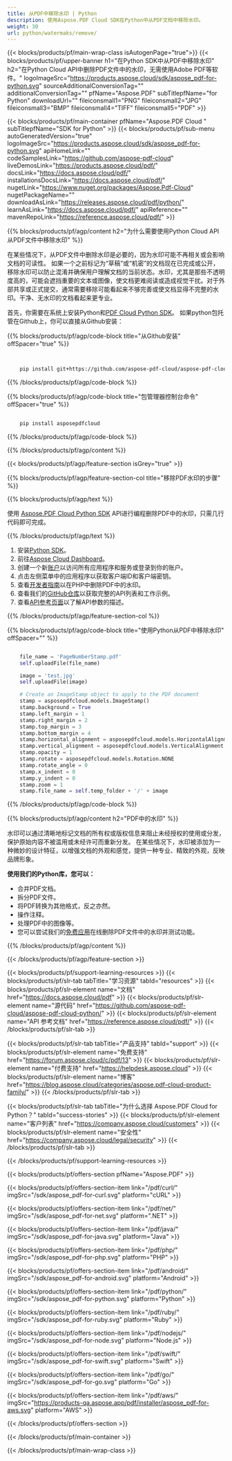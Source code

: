 ```yaml
---
title: 从PDF中移除水印 | Python
description: 使用Aspose.PDF Cloud SDK在Python中从PDF文档中移除水印。
weight: 30
url: python/watermaks/remove/
---
```


{{< blocks/products/pf/main-wrap-class isAutogenPage="true">}}
{{< blocks/products/pf/upper-banner h1="在Python SDK中从PDF中移除水印" h2="在Python Cloud API中删除PDF文件中的水印，无需使用Adobe PDF等软件。" logoImageSrc="https://products.aspose.cloud/sdk/aspose_pdf-for-python.svg" sourceAdditionalConversionTag="" additionalConversionTag="" pfName="Aspose.PDF" subTitlepfName="for Python" downloadUrl="" fileiconsmall1="PNG" fileiconsmall2="JPG" fileiconsmall3="BMP" fileiconsmall4="TIFF" fileiconsmall5="PDF" >}}

{{< blocks/products/pf/main-container pfName="Aspose.PDF Cloud " subTitlepfName="SDK for Python" >}}
{{< blocks/products/pf/sub-menu autoGeneratedVersion="true" logoImageSrc="https://products.aspose.cloud/sdk/aspose_pdf-for-python.svg" apiHomeLink="" codeSamplesLink="https://github.com/aspose-pdf-cloud" liveDemosLink="https://products.aspose.cloud/pdf/" docsLink="https://docs.aspose.cloud/pdf/" installationsDocsLink="https://docs.aspose.cloud/pdf/" nugetLink="https://www.nuget.org/packages/Aspose.Pdf-Cloud" nugetPackageName="" downloadAsLink="https://releases.aspose.cloud/pdf/python/" learnAsLink="https://docs.aspose.cloud/pdf/" apiReference="" mavenRepoLink="https://reference.aspose.cloud/pdf/" >}}

{{% blocks/products/pf/agp/content h2="为什么需要使用Python Cloud API从PDF文件中移除水印" %}}

在某些情况下，从PDF文件中删除水印是必要的，因为水印可能不再相关或会影响文档的可读性。
如果一个之前标记为“草稿”或“机密”的文档现在已完成或公开，移除水印可以防止混淆并确保用户理解文档的当前状态。水印，尤其是那些不透明度高的，可能会遮挡重要的文本或图像，使文档更难阅读或造成视觉干扰。对于外部共享或正式提交，通常需要移除可能看起来不够完善或使文档显得不完整的水印。干净、无水印的文档看起来更专业。

首先，你需要在系统上安装Python和[PDF Cloud Python SDK](https://pypi.org/project/asposepdfcloud/)。
如果python包托管在Github上，你可以直接从Github安装：

{{% blocks/products/pf/agp/code-block title="从Github安装" offSpacer="true" %}}

```bash

     
    pip install git+https://github.com/aspose-pdf-cloud/aspose-pdf-cloud-python.git


```

{{% /blocks/products/pf/agp/code-block %}}

{{% blocks/products/pf/agp/code-block title="包管理器控制台命令" offSpacer="true" %}}

```bash
     
    pip install asposepdfcloud

```

{{% /blocks/products/pf/agp/code-block %}}

{{% /blocks/products/pf/agp/content %}}

{{< blocks/products/pf/agp/feature-section isGrey="true" >}}

{{% blocks/products/pf/agp/feature-section-col title="移除PDF水印的步骤" %}}

{{% blocks/products/pf/agp/text %}}

使用
[Aspose.PDF Cloud Python SDK](https://products.aspose.cloud/pdf/python/)
API进行编程删除PDF中的水印，只需几行代码即可完成。

{{% /blocks/products/pf/agp/text %}}

1. 安装[Python SDK](https://pypi.org/project/asposepdfcloud/)。
1. 前往[Aspose Cloud Dashboard](https://dashboard.aspose.cloud/)。
1. 创建一个新[账户](https://docs.aspose.cloud/display/storagecloud/Creating+and+Managing+Account)以访问所有应用程序和服务或登录到你的账户。
1. 点击左侧菜单中的应用程序以获取客户端ID和客户端密钥。
1. 查看[开发者指南](https://docs.aspose.cloud/pdf/working-with-stamps/)以在PHP中删除PDF中的水印。
1. 查看我们的[GitHub仓库](https://github.com/aspose-pdf-cloud/aspose-pdf-cloud-python/)以获取完整的API列表和工作示例。
1. 查看[API参考页面](https://reference.aspose.cloud/pdf/#/Merge)以了解API参数的描述。

{{% /blocks/products/pf/agp/feature-section-col %}}

{{% blocks/products/pf/agp/code-block title="使用Python从PDF中移除水印" offSpacer="" %}}

```python

	file_name = 'PageNumberStamp.pdf'
	self.uploadFile(file_name)

	image = 'test.jpg'
	self.uploadFile(image)

	# Create an ImageStamp object to apply to the PDF document
	stamp = asposepdfcloud.models.ImageStamp()
	stamp.background = True
	stamp.left_margin = 1
	stamp.right_margin = 2
	stamp.top_margin = 3
	stamp.bottom_margin = 4
	stamp.horizontal_alignment = asposepdfcloud.models.HorizontalAlignment.CENTER
	stamp.vertical_alignment = asposepdfcloud.models.VerticalAlignment.CENTER
	stamp.opacity = 1
	stamp.rotate = asposepdfcloud.models.Rotation.NONE
	stamp.rotate_angle = 0
	stamp.x_indent = 0
	stamp.y_indent = 0
	stamp.zoom = 1
	stamp.file_name = self.temp_folder + '/' + image
```

{{% /blocks/products/pf/agp/code-block %}}

{{% blocks/products/pf/agp/content h2="PDF中的水印" %}}

水印可以通过清晰地标记文档的所有权或版权信息来阻止未经授权的使用或分发，保护原始内容不被滥用或未经许可而重新分发。
在某些情况下，水印被添加为一种微妙的设计特征，以增强文档的外观和感觉，提供一种专业、精致的外观，反映品牌形象。

**使用我们的Python库，您可以：**

+ 合并PDF文档。
+ 拆分PDF文件。
+ 将PDF转换为其他格式，反之亦然。
+ 操作注释。
+ 处理PDF中的图像等。
+ 您可以尝试我们的[免费应用](https://products.aspose.app/pdf/remove-watermark)在线删除PDF文件中的水印并测试功能。

{{% /blocks/products/pf/agp/content %}}

{{< /blocks/products/pf/agp/feature-section >}}

{{< blocks/products/pf/support-learning-resources >}}
{{< blocks/products/pf/slr-tab tabTitle="学习资源" tabId="resources" >}}
{{< blocks/products/pf/slr-element name="文档" href="https://docs.aspose.cloud/pdf" >}}
{{< blocks/products/pf/slr-element name="源代码" href="https://github.com/aspose-pdf-cloud/aspose-pdf-cloud-python/" >}}
{{< blocks/products/pf/slr-element name="API 参考文档" href="https://reference.aspose.cloud/pdf/" >}}
{{< /blocks/products/pf/slr-tab >}}

{{< blocks/products/pf/slr-tab tabTitle="产品支持" tabId="support" >}}
{{< blocks/products/pf/slr-element name="免费支持" href="https://forum.aspose.cloud/c/pdf/13" >}}
{{< blocks/products/pf/slr-element name="付费支持" href="https://helpdesk.aspose.cloud" >}}
{{< blocks/products/pf/slr-element name="博客" href="https://blog.aspose.cloud/categories/aspose.pdf-cloud-product-family/" >}}
{{< /blocks/products/pf/slr-tab >}}

{{< blocks/products/pf/slr-tab tabTitle="为什么选择 Aspose.PDF Cloud for Python？" tabId="success-stories" >}}
{{< blocks/products/pf/slr-element name="客户列表" href="https://company.aspose.cloud/customers" >}}
{{< blocks/products/pf/slr-element name="安全性" href="https://company.aspose.cloud/legal/security" >}}
{{< /blocks/products/pf/slr-tab >}}

{{< /blocks/products/pf/support-learning-resources >}}

{{< blocks/products/pf/offers-section pfName="Aspose.PDF" >}}

{{< blocks/products/pf/offers-section-item link="/pdf/curl/" imgSrc="/sdk/aspose_pdf-for-curl.svg" platform="cURL" >}}

{{< blocks/products/pf/offers-section-item link="/pdf/net/" imgSrc="/sdk/aspose_pdf-for-net.svg" platform=".NET" >}}

{{< blocks/products/pf/offers-section-item link="/pdf/java/" imgSrc="/sdk/aspose_pdf-for-java.svg" platform="Java" >}}

{{< blocks/products/pf/offers-section-item link="/pdf/php/" imgSrc="/sdk/aspose_pdf-for-php.svg" platform="PHP" >}}

{{< blocks/products/pf/offers-section-item link="/pdf/android/" imgSrc="/sdk/aspose_pdf-for-android.svg" platform="Android" >}}

{{< blocks/products/pf/offers-section-item link="/pdf/python/" imgSrc="/sdk/aspose_pdf-for-python.svg" platform="Python" >}}

{{< blocks/products/pf/offers-section-item link="/pdf/ruby/" imgSrc="/sdk/aspose_pdf-for-ruby.svg" platform="Ruby" >}}

{{< blocks/products/pf/offers-section-item link="/pdf/nodejs/" imgSrc="/sdk/aspose_pdf-for-node.svg" platform="Node.js" >}}

{{< blocks/products/pf/offers-section-item link="/pdf/swift/" imgSrc="/sdk/aspose_pdf-for-swift.svg" platform="Swift" >}}

{{< blocks/products/pf/offers-section-item link="/pdf/go/" imgSrc="/sdk/aspose_pdf-for-go.svg" platform="Go" >}}

{{< blocks/products/pf/offers-section-item link="/pdf/aws/" imgSrc="https://products-qa.aspose.app/pdf/installer/aspose_pdf-for-aws.svg" platform="AWS" >}}

{{< /blocks/products/pf/offers-section >}}

<!-- aboutfile Ends -->

{{< /blocks/products/pf/main-container >}}

{{< /blocks/products/pf/main-wrap-class >}}
